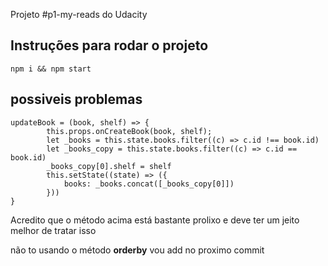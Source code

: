 Projeto #p1-my-reads do Udacity

## Instruções para rodar o projeto
```npm i && npm start```

## possiveis problemas
```
updateBook = (book, shelf) => {    
        this.props.onCreateBook(book, shelf);
        let _books = this.state.books.filter((c) => c.id !== book.id)
        let _books_copy = this.state.books.filter((c) => c.id == book.id) 
        _books_copy[0].shelf = shelf
        this.setState((state) => ({
            books: _books.concat([_books_copy[0]])
        }))
}
```
Acredito que o método acima está bastante prolixo e deve ter um jeito melhor de tratar isso

não to usando o método **orderby** vou add no proximo commit
